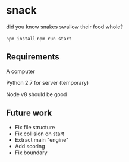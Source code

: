 # snack
did you know snakes swallow their food whole?

`npm install`
`npm run start`

## Requirements

A computer

Python 2.7 for server (temporary)

Node v8 should be good

## Future work

- Fix file structure
- Fix collision on start
- Extract main "engine"
- Add scoring
- Fix boundary

